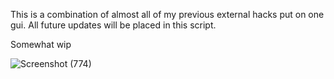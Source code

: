 This is a combination of almost all of my previous external hacks put on one gui. All future updates will be placed in this script. 

Somewhat wip

![Screenshot (774)](https://github.com/user-attachments/assets/c0063cd1-6b0d-46df-a4de-a3e59d4a0d9a)
